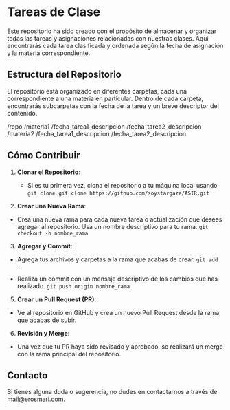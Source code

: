 # Tareas de Clase

Este repositorio ha sido creado con el propósito de almacenar y organizar todas las tareas y asignaciones relacionadas con nuestras clases. Aquí encontrarás cada tarea clasificada y ordenada según la fecha de asignación y la materia correspondiente.

## Estructura del Repositorio

El repositorio está organizado en diferentes carpetas, cada una correspondiente a una materia en particular. Dentro de cada carpeta, encontrarás subcarpetas con la fecha de la tarea y un breve descriptor del contenido.

/repo
/materia1
/fecha_tarea1_descripcion
/fecha_tarea2_descripcion
/materia2
/fecha_tarea1_descripcion
/fecha_tarea2_descripcion


## Cómo Contribuir

1. **Clonar el Repositorio**: 
   - Si es tu primera vez, clona el repositorio a tu máquina local usando `git clone`.
`git clone https://github.com/soystargaze/ASIR.git`


2. **Crear una Nueva Rama**: 
- Crea una nueva rama para cada nueva tarea o actualización que desees agregar al repositorio. Usa un nombre descriptivo para tu rama.
`git checkout -b nombre_rama`


3. **Agregar y Commit**: 
- Agrega tus archivos y carpetas a la rama que acabas de crear.
`git add .`

- Realiza un commit con un mensaje descriptivo de los cambios que has realizado.
`git push origin nombre_rama`

5. **Crear un Pull Request (PR)**:
- Ve al repositorio en GitHub y crea un nuevo Pull Request desde la rama que acabas de subir.

6. **Revisión y Merge**:
- Una vez que tu PR haya sido revisado y aprobado, se realizará un merge con la rama principal del repositorio.

## Contacto

Si tienes alguna duda o sugerencia, no dudes en contactarnos a través de [mail@erosmari.com](mailto:mail@erosmari.com).

